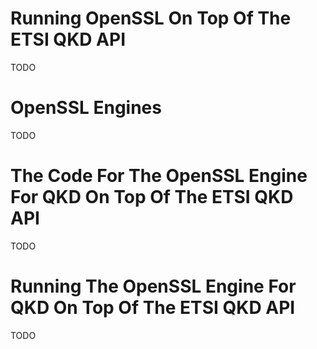 # Running OpenSSL On Top Of The ETSI QKD API

TODO

# OpenSSL Engines

TODO

# The Code For The OpenSSL Engine For QKD On Top Of The ETSI QKD API

TODO

# Running The OpenSSL Engine For QKD On Top Of The ETSI QKD API

TODO

